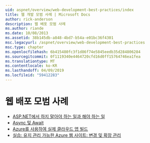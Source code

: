 ```yaml
---
uid: aspnet/overview/web-development-best-practices/index
title: 웹 개발 모범 사례 | Microsoft Docs
author: rick-anderson
description: 웹 배포 모범 사례
ms.author: riande
ms.date: 10/08/2013
ms.assetid: 38b145db-a848-4bd7-b54a-e01bc36f4301
msc.legacyurl: /aspnet/overview/web-development-best-practices
msc.type: chapter
ms.openlocfilehash: 6b415480fc3f1d86f74e5845eedb35d284806284
ms.sourcegitcommit: 0f1119340e4464720cfd16d0ff15764746ea1fea
ms.translationtype: MT
ms.contentlocale: ko-KR
ms.lasthandoff: 04/09/2019
ms.locfileid: "59412283"
---
```

# <a name="web-development-best-practices"></a>웹 배포 모범 사례


- [ASP.NET에서 하지 말아야 하는 일과 해야 하는 일](what-not-to-do-in-aspnet-and-what-to-do-instead.md)
- [Async 및 Await](async-and-await.md)
- [Azure를 사용하여 실제 클라우드 앱 빌드](../developing-apps-with-windows-azure/building-real-world-cloud-apps-with-windows-azure/index.md)
- [실습: 유지 관리 가능한 Azure 웹 사이트: 변경 및 확장 관리](../developing-apps-with-windows-azure/maintainable-azure-websites-managing-change-and-scale.md)
